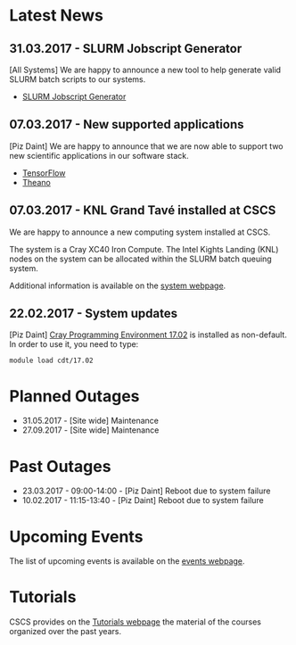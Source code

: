 # Latest News


## 31.03.2017 - SLURM Jobscript Generator

[All Systems] We are happy to announce a new tool to help generate valid SLURM batch scripts to our systems.

* [SLURM Jobscript Generator](getting_started/running_jobs/jobscript_generator)


## 07.03.2017 - New supported applications

[Piz Daint] We are happy to announce that we are now able to support two new scientific applications in our software stack.

* [TensorFlow](scientific_computing/supported_applications/tensorflow)
* [Theano](scientific_computing/supported_applications/theano)

##  07.03.2017 - KNL Grand Tavé installed at CSCS

We are happy to announce a new computing system installed at CSCS.

The system is a Cray XC40 Iron Compute. The Intel Kights Landing (KNL) nodes on the system can be allocated within the SLURM batch queuing system.

Additional information is available on the [system webpage](http://www.cscs.ch/computers/grand_tave/index.html).

## 22.02.2017 - System updates

[Piz Daint] [Cray Programming Environment 17.02](http://docs.cray.com/books/S-9408-1702/) is installed as non-default. In order to use it, you need to type:
```
module load cdt/17.02
```

# Planned Outages

- 31.05.2017 - [Site wide] Maintenance
- 27.09.2017 - [Site wide] Maintenance

# Past Outages

- 23.03.2017 - 09:00-14:00 - [Piz Daint] Reboot due to system failure
- 10.02.2017 - 11:15-13:40 - [Piz Daint] Reboot due to system failure

# Upcoming Events

The list of upcoming events is available on the [events webpage](http://www.cscs.ch/events).

# Tutorials

CSCS provides on the [Tutorials webpage](http://www.cscs.ch/publications/tutorials/index.html) the material of the courses organized over the past years.
